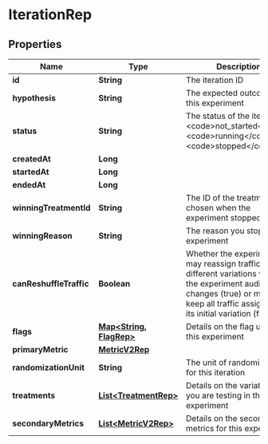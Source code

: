 

# IterationRep


## Properties

| Name | Type | Description | Notes |
|------------ | ------------- | ------------- | -------------|
|**id** | **String** | The iteration ID |  [optional] |
|**hypothesis** | **String** | The expected outcome of this experiment |  |
|**status** | **String** | The status of the iteration: &lt;code&gt;not_started&lt;/code&gt;, &lt;code&gt;running&lt;/code&gt;, &lt;code&gt;stopped&lt;/code&gt; |  |
|**createdAt** | **Long** |  |  |
|**startedAt** | **Long** |  |  [optional] |
|**endedAt** | **Long** |  |  [optional] |
|**winningTreatmentId** | **String** | The ID of the treatment chosen when the experiment stopped |  [optional] |
|**winningReason** | **String** | The reason you stopped the experiment |  [optional] |
|**canReshuffleTraffic** | **Boolean** | Whether the experiment may reassign traffic to different variations when the experiment audience changes (true) or must keep all traffic assigned to its initial variation (false). |  [optional] |
|**flags** | [**Map&lt;String, FlagRep&gt;**](FlagRep.md) | Details on the flag used in this experiment |  [optional] |
|**primaryMetric** | [**MetricV2Rep**](MetricV2Rep.md) |  |  [optional] |
|**randomizationUnit** | **String** | The unit of randomization for this iteration |  [optional] |
|**treatments** | [**List&lt;TreatmentRep&gt;**](TreatmentRep.md) | Details on the variations you are testing in the experiment |  [optional] |
|**secondaryMetrics** | [**List&lt;MetricV2Rep&gt;**](MetricV2Rep.md) | Details on the secondary metrics for this experiment |  [optional] |



